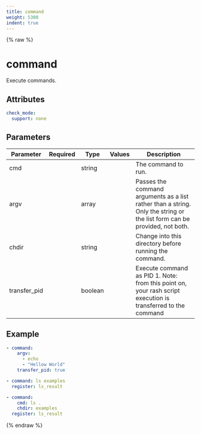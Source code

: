 ```yaml
---
title: command
weight: 5300
indent: true
---
```


{% raw %}
# command

Execute commands.

## Attributes

```yaml
check_mode:
  support: none
```

## Parameters

| Parameter    | Required | Type    | Values | Description                                                                                                              |
|--------------|----------|---------|--------|--------------------------------------------------------------------------------------------------------------------------|
| cmd          |          | string  |        | The command to run.                                                                                                      |
| argv         |          | array   |        | Passes the command arguments as a list rather than a string. Only the string or the list form can be provided, not both. |
| chdir        |          | string  |        | Change into this directory before running the command.                                                                   |
| transfer_pid |          | boolean |        | Execute command as PID 1. Note: from this point on, your rash script execution is transferred to the command             |

## Example

```yaml
- command:
    argv:
      - echo
      - "Hellow World"
    transfer_pid: true

- command: ls examples
  register: ls_result

- command:
    cmd: ls .
    chdir: examples
  register: ls_result

```

{% endraw %}